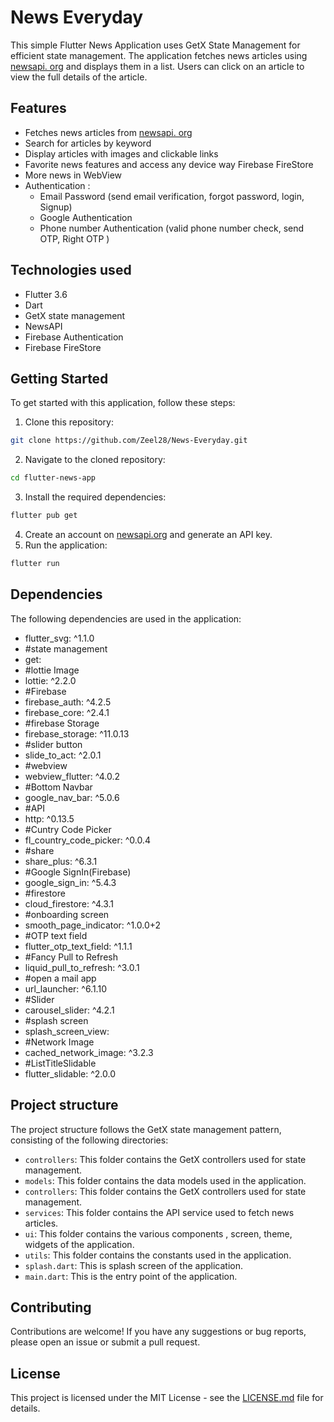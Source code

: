 # News Everyday 

This simple Flutter News Application uses GetX State Management for efficient state management. The application fetches news articles using [newsapi. org](https://newsapi.org/) and displays them in a list. Users can click on an article to view the full details of the article.

## Features
* Fetches news articles from [newsapi. org](https://newsapi.org/)
* Search for articles by keyword
* Display articles with images and clickable links
* Favorite news features and access any device way Firebase FireStore
* More news in WebView
* Authentication : 
  - Email Password (send email verification, forgot password, login, Signup)
  - Google Authentication
  - Phone number Authentication  (valid phone number check, send OTP, Right OTP )


## Technologies used
* Flutter 3.6
* Dart
* GetX state management 
* NewsAPI
* Firebase Authentication
* Firebase FireStore 

## Getting Started

To get started with this application, follow these steps:

1. Clone this repository:
```bash
git clone https://github.com/Zeel28/News-Everyday.git
```
2. Navigate to the cloned repository:
```bash
cd flutter-news-app
```
3. Install the required dependencies:
```bash
flutter pub get
```
4. Create an account on [newsapi.org](https://newsapi.org/) and generate an API key.
5. Run the application:
```bash
flutter run
```

## Dependencies
The following dependencies are used in the application:
  * flutter_svg: ^1.1.0
* #state management
* get:
* #lottie Image
* lottie: ^2.2.0
* #Firebase
* firebase_auth: ^4.2.5
* firebase_core: ^2.4.1
* #firebase Storage
* firebase_storage: ^11.0.13
* #slider button
* slide_to_act: ^2.0.1
* #webview
* webview_flutter: ^4.0.2
* #Bottom Navbar
* google_nav_bar: ^5.0.6
* #API
* http: ^0.13.5
* #Cuntry Code Picker
* fl_country_code_picker: ^0.0.4
* #share
* share_plus: ^6.3.1
* #Google SignIn(Firebase)
* google_sign_in: ^5.4.3
* #firestore
* cloud_firestore: ^4.3.1
* #onboarding screen
* smooth_page_indicator: ^1.0.0+2
* #OTP text field
* flutter_otp_text_field: ^1.1.1
* #Fancy Pull to Refresh
* liquid_pull_to_refresh: ^3.0.1
* #open a mail app
* url_launcher: ^6.1.10
* #Slider
* carousel_slider: ^4.2.1
* #splash screen
* splash_screen_view:
* #Network Image
* cached_network_image: ^3.2.3
* #ListTitleSlidable
* flutter_slidable: ^2.0.0

## Project structure
The project structure follows the GetX state management pattern, consisting of the following directories:
* `controllers`: This folder contains the GetX controllers used for state management.
* `models`: This folder contains the data models used in the application.
* `controllers`: This folder contains the GetX controllers used for state management.
* `services`: This folder contains the API service used to fetch news articles.
* `ui`: This folder contains the various components , screen, theme, widgets of the application.
* `utils`: This folder contains the constants used in the application.
* `splash.dart`: This is splash screen of the application.
* `main.dart`: This is the entry point of the application.

## Contributing

Contributions are welcome! If you have any suggestions or bug reports, please open an issue or submit a pull request.

## License

This project is licensed under the MIT License - see the [LICENSE.md](LICENSE.md) file for details.